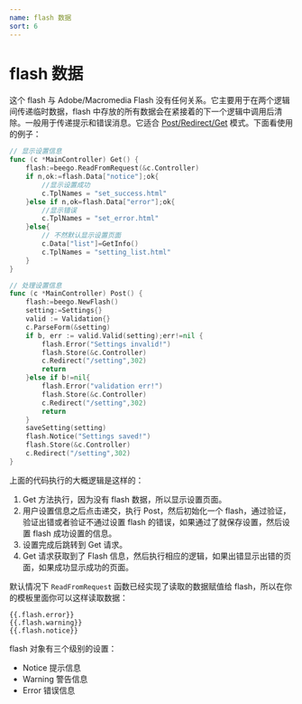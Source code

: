 ```yaml
---
name: flash 数据
sort: 6
---
```


# flash 数据

这个 flash 与 Adobe/Macromedia Flash 没有任何关系。它主要用于在两个逻辑间传递临时数据，flash 中存放的所有数据会在紧接着的下一个逻辑中调用后清除。一般用于传递提示和错误消息。它适合 [Post/Redirect/Get](http://en.wikipedia.org/wiki/Post/Redirect/Get) 模式。下面看使用的例子：

```go
// 显示设置信息
func (c *MainController) Get() {
	flash:=beego.ReadFromRequest(&c.Controller)
	if n,ok:=flash.Data["notice"];ok{
		//显示设置成功
		c.TplNames = "set_success.html"
	}else if n,ok=flash.Data["error"];ok{
		//显示错误
		c.TplNames = "set_error.html"
	}else{
		// 不然默认显示设置页面
		c.Data["list"]=GetInfo()
		c.TplNames = "setting_list.html"
	}
}

// 处理设置信息
func (c *MainController) Post() {
	flash:=beego.NewFlash()
	setting:=Settings{}
	valid := Validation{}
	c.ParseForm(&setting)
	if b, err := valid.Valid(setting);err!=nil {
		flash.Error("Settings invalid!")
		flash.Store(&c.Controller)
		c.Redirect("/setting",302)
		return
	}else if b!=nil{
		flash.Error("validation err!")
		flash.Store(&c.Controller)
		c.Redirect("/setting",302)
		return
	}	
	saveSetting(setting)
	flash.Notice("Settings saved!")
	flash.Store(&c.Controller)
	c.Redirect("/setting",302)
}
```

上面的代码执行的大概逻辑是这样的：

1. Get 方法执行，因为没有 flash 数据，所以显示设置页面。
2. 用户设置信息之后点击递交，执行 Post，然后初始化一个 flash，通过验证，验证出错或者验证不通过设置 flash 的错误，如果通过了就保存设置，然后设置 flash 成功设置的信息。
3. 设置完成后跳转到 Get 请求。
4. Get 请求获取到了 Flash 信息，然后执行相应的逻辑，如果出错显示出错的页面，如果成功显示成功的页面。

默认情况下 `ReadFromRequest` 函数已经实现了读取的数据赋值给 flash，所以在你的模板里面你可以这样读取数据：

	{{.flash.error}}
	{{.flash.warning}}
	{{.flash.notice}}
	
flash 对象有三个级别的设置：

* Notice 提示信息
* Warning 警告信息
* Error 错误信息